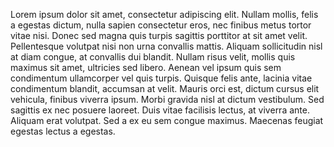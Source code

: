 Lorem ipsum dolor sit amet, consectetur adipiscing elit. Nullam mollis, felis a egestas dictum, nulla sapien consectetur eros, nec finibus metus tortor vitae nisi. Donec sed magna quis turpis sagittis porttitor at sit amet velit. Pellentesque volutpat nisi non urna convallis mattis. Aliquam sollicitudin nisl at diam congue, at convallis dui blandit. Nullam risus velit, mollis quis maximus sit amet, ultricies sed libero. Aenean vel ipsum quis sem condimentum ullamcorper vel quis turpis. Quisque felis ante, lacinia vitae condimentum blandit, accumsan at velit. Mauris orci est, dictum cursus elit vehicula, finibus viverra ipsum. Morbi gravida nisl at dictum vestibulum. Sed sagittis ex nec posuere laoreet. Duis vitae facilisis lectus, at viverra ante. Aliquam erat volutpat. Sed a ex eu sem congue maximus. Maecenas feugiat egestas lectus a egestas.